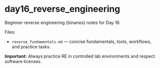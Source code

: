 # day16_reverse_engineering

Beginner reverse engineering (binaries) notes for Day 16.

Files:
- `reverse_fundamentals.md` — concise fundamentals, tools, workflows, and practice tasks.

**Important:** Always practice RE in controlled lab environments and respect software licenses.
